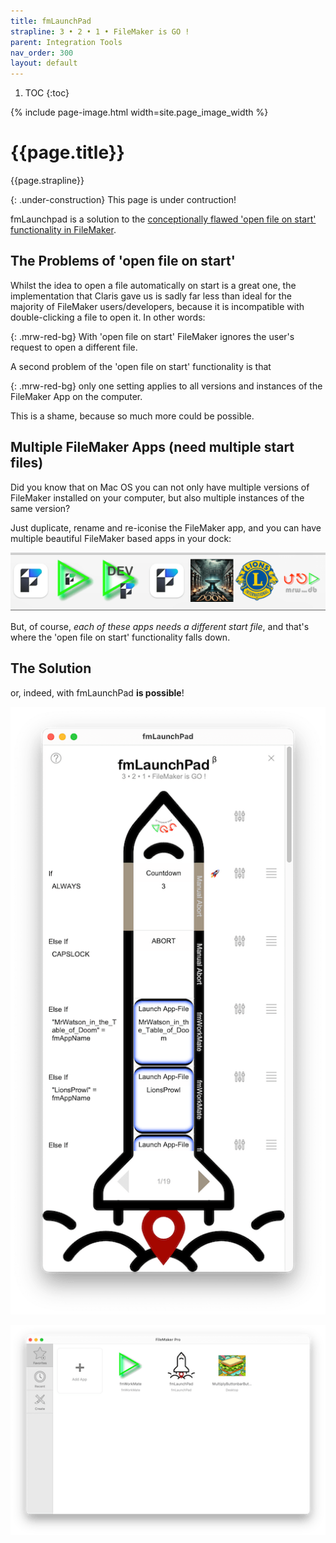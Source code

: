 ```yaml
---
title: fmLaunchPad
strapline: 3 • 2 • 1 • FileMaker is GO !
parent: Integration Tools
nav_order: 300
layout: default
---
```

1. TOC
{:toc}

{% include page-image.html width=site.page_image_width %}

# {{page.title}}

{{page.strapline}}

{: .under-construction}
This page is under contruction!

fmLaunchpad is a solution to the [conceptionally flawed 'open file on start' functionality in FileMaker](https://community.claris.com/en/s/question/0D5Vy00000guyjZKAQ/filemaker-forget-to-open-file).

## The Problems of 'open file on start'

Whilst the idea to open a file automatically on start is a great one, the implementation that Claris gave us is sadly far less than ideal for the majority of FileMaker users/developers, because it is incompatible with double-clicking a file to open it. In other words:

{: .mrw-red-bg}
With 'open file on start' FileMaker ignores the user's request to open a different file.

A second problem of the 'open file on start' functionality is that

{: .mrw-red-bg}
only one setting applies to all versions and instances of the FileMaker App on the computer.

This is a shame, because so much more could be possible.

## Multiple FileMaker Apps (need multiple start files)

Did you know that on Mac OS you can not only have multiple versions of FileMaker installed on your computer, but also multiple instances of the same version?

Just duplicate, rename and re-iconise the FileMaker app, and you can have multiple beautiful FileMaker based apps in your dock:

![Multiple FileMaker Apps using fmLaunchPad](/assets/images/fmlaunchpad-multiple-filemaker-apps.png)

But, of course, *each of these apps needs a different start file*, and that's where the 'open file on start' functionality falls down.


## The Solution
or, indeed, with fmLaunchPad **is possible**!

![fmLaunchpad long](/assets/images/fmlaunchpad-long.png)

![fmLaunchPad in Favourites Dialog](/assets/images/fmlaunchpad-favourites-dialog.png)

